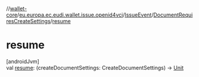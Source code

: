 //[wallet-core](../../../../index.md)/[eu.europa.ec.eudi.wallet.issue.openid4vci](../../index.md)/[IssueEvent](../index.md)/[DocumentRequiresCreateSettings](index.md)/[resume](resume.md)

# resume

[androidJvm]\
val [resume](resume.md): (createDocumentSettings: CreateDocumentSettings) -&gt; [Unit](https://kotlinlang.org/api/latest/jvm/stdlib/kotlin/-unit/index.html)
